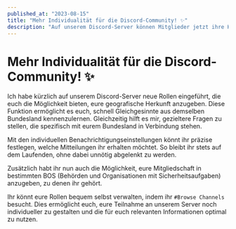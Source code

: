 ```yaml
---
published_at: "2023-08-15"
title: "Mehr Individualität für die Discord-Community! ✨"
description: "Auf unserem Discord-Server können Mitglieder jetzt ihre Herkunft, Benachrichtigungen und BOS-Zugehörigkeit angeben, um gezielter zu interagieren."
---
```


# Mehr Individualität für die Discord-Community! ✨
Ich habe kürzlich auf unserem Discord-Server neue Rollen eingeführt, die euch die Möglichkeit bieten, eure geografische Herkunft anzugeben. Diese Funktion ermöglicht es euch, schnell Gleichgesinnte aus demselben Bundesland kennenzulernen. Gleichzeitig hilft es mir, gezieltere Fragen zu stellen, die spezifisch mit eurem Bundesland in Verbindung stehen.

Mit den individuellen Benachrichtigungseinstellungen könnt ihr präzise festlegen, welche Mitteilungen ihr erhalten möchtet. So bleibt ihr stets auf dem Laufenden, ohne dabei unnötig abgelenkt zu werden.

Zusätzlich habt ihr nun auch die Möglichkeit, eure Mitgliedschaft in bestimmten BOS (Behörden und Organisationen mit Sicherheitsaufgaben) anzugeben, zu denen ihr gehört.

Ihr könnt eure Rollen bequem selbst verwalten, indem ihr `#Browse Channels` besucht. Dies ermöglicht euch, eure Teilnahme an unserem Server noch individueller zu gestalten und die für euch relevanten Informationen optimal zu nutzen.